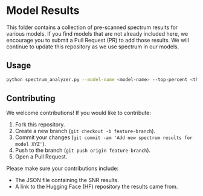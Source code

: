 # Model Results

This folder contains a collection of pre-scanned spectrum results for various models. If you find models that are not already included here, we encourage you to submit a Pull Request (PR) to add those results. We will continue to update this repository as we use spectrum in our models.

## Usage

```bash
python spectrum_analyzer.py --model-name <model-name> --top-percent <the top % of SNR modules you want to target>
```
## Contributing

We welcome contributions! If you would like to contribute:

1. Fork this repository.
2. Create a new branch (`git checkout -b feature-branch`).
3. Commit your changes (`git commit -am 'Add new spectrum results for model XYZ'`).
4. Push to the branch (`git push origin feature-branch`).
5. Open a Pull Request.

Please make sure your contributions include:
- The JSON file containing the SNR results.
- A link to the Hugging Face (HF) repository the results came from.
